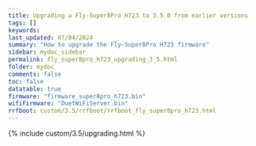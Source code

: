 ```yaml
---
title: Upgrading a Fly-Super8Pro H723 to 3.5.0 from earlier versions
tags: []
keywords: 
last_updated: 07/04/2024
summary: "How to upgrade the Fly-Super8Pro H723 firmware"
sidebar: mydoc_sidebar
permalink: fly_super8pro_h723_upgrading_3_5.html
folder: mydoc
comments: false
toc: false
datatable: true
firmware: "firmware_super8pro_h723.bin"
wifiFirmware: "DuetWiFiServer.bin"
rrfboot: custom/3.5/rrfboot/rrfboot_fly_super8pro_h723.html
---
```


{% include custom/3.5/upgrading.html %}
